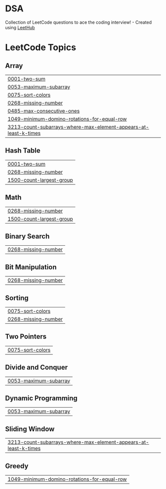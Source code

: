 # DSA
Collection of LeetCode questions to ace the coding interview! - Created using [LeetHub](https://github.com/QasimWani/LeetHub)

<!---LeetCode Topics Start-->
# LeetCode Topics
## Array
|  |
| ------- |
| [0001-two-sum](https://github.com/Sawmya1/DSA/tree/master/0001-two-sum) |
| [0053-maximum-subarray](https://github.com/Sawmya1/DSA/tree/master/0053-maximum-subarray) |
| [0075-sort-colors](https://github.com/Sawmya1/DSA/tree/master/0075-sort-colors) |
| [0268-missing-number](https://github.com/Sawmya1/DSA/tree/master/0268-missing-number) |
| [0485-max-consecutive-ones](https://github.com/Sawmya1/DSA/tree/master/0485-max-consecutive-ones) |
| [1049-minimum-domino-rotations-for-equal-row](https://github.com/Sawmya1/DSA/tree/master/1049-minimum-domino-rotations-for-equal-row) |
| [3213-count-subarrays-where-max-element-appears-at-least-k-times](https://github.com/Sawmya1/DSA/tree/master/3213-count-subarrays-where-max-element-appears-at-least-k-times) |
## Hash Table
|  |
| ------- |
| [0001-two-sum](https://github.com/Sawmya1/DSA/tree/master/0001-two-sum) |
| [0268-missing-number](https://github.com/Sawmya1/DSA/tree/master/0268-missing-number) |
| [1500-count-largest-group](https://github.com/Sawmya1/DSA/tree/master/1500-count-largest-group) |
## Math
|  |
| ------- |
| [0268-missing-number](https://github.com/Sawmya1/DSA/tree/master/0268-missing-number) |
| [1500-count-largest-group](https://github.com/Sawmya1/DSA/tree/master/1500-count-largest-group) |
## Binary Search
|  |
| ------- |
| [0268-missing-number](https://github.com/Sawmya1/DSA/tree/master/0268-missing-number) |
## Bit Manipulation
|  |
| ------- |
| [0268-missing-number](https://github.com/Sawmya1/DSA/tree/master/0268-missing-number) |
## Sorting
|  |
| ------- |
| [0075-sort-colors](https://github.com/Sawmya1/DSA/tree/master/0075-sort-colors) |
| [0268-missing-number](https://github.com/Sawmya1/DSA/tree/master/0268-missing-number) |
## Two Pointers
|  |
| ------- |
| [0075-sort-colors](https://github.com/Sawmya1/DSA/tree/master/0075-sort-colors) |
## Divide and Conquer
|  |
| ------- |
| [0053-maximum-subarray](https://github.com/Sawmya1/DSA/tree/master/0053-maximum-subarray) |
## Dynamic Programming
|  |
| ------- |
| [0053-maximum-subarray](https://github.com/Sawmya1/DSA/tree/master/0053-maximum-subarray) |
## Sliding Window
|  |
| ------- |
| [3213-count-subarrays-where-max-element-appears-at-least-k-times](https://github.com/Sawmya1/DSA/tree/master/3213-count-subarrays-where-max-element-appears-at-least-k-times) |
## Greedy
|  |
| ------- |
| [1049-minimum-domino-rotations-for-equal-row](https://github.com/Sawmya1/DSA/tree/master/1049-minimum-domino-rotations-for-equal-row) |
<!---LeetCode Topics End-->